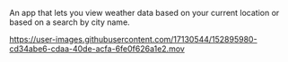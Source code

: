 An app that lets you view weather data based on your current location or based on a search by city name.



https://user-images.githubusercontent.com/17130544/152895980-cd34abe6-cdaa-40de-acfa-6fe0f626a1e2.mov


